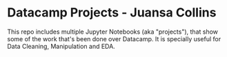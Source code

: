 # Datacamp Projects - Juansa Collins
This repo includes multiple Jupyter Notebooks (aka "projects"), that show some of the work that's been done over Datacamp. It is specially useful for Data Cleaning, Manipulation and EDA.

